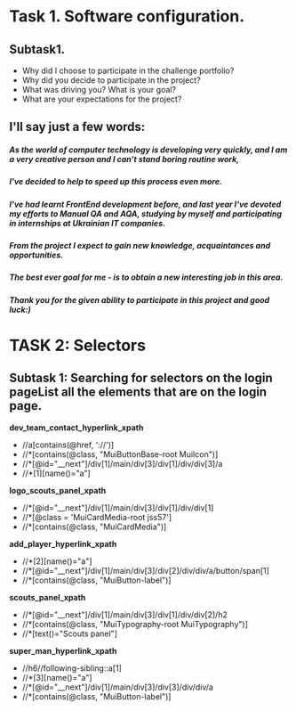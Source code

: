 # Task 1. Software configuration.

## Subtask1.
* Why did I choose to participate in the challenge portfolio?
* Why did you decide to participate in the project?
* What was driving you? What is your goal?
* What are your expectations for the project?

## I'll say just a few words:

##### As the world of computer technology is developing very quickly, and I am a very creative person and I can't stand boring routine work,
##### I've decided to help to speed up this process even more. 
##### I've had learnt FrontEnd development before, and last year I've devoted my efforts to Manual QA and AQA, studying by myself and participating in internships at Ukrainian IT companies. 
##### From the project I expect to gain new knowledge, acquaintances and opportunities. 
##### The best ever goal for me - is to obtain a new interesting job in this area.

###### **_Thank you for the given ability to participate in this project and good luck:)_** 



# TASK 2: Selectors

## Subtask 1: Searching for selectors on the login pageList all the elements that are on the login page.

**dev_team_contact_hyperlink_xpath**
* //a[contains(@href, '://')]
* //*[contains(@class, "MuiButtonBase-root MuiIcon")]
* //*[@id="__next"]/div[1]/main/div[3]/div[1]/div/div[3]/a
* //*[1][name()="a"]

**logo_scouts_panel_xpath**
* //*[@id="__next"]/div[1]/main/div[3]/div[1]/div/div[1]
* //*[@class = 'MuiCardMedia-root jss57']
* //*[contains(@class, "MuiCardMedia")] 

**add_player_hyperlink_xpath**
* //*[2][name()="a"]
* //*[@id="__next"]/div[1]/main/div[3]/div[2]/div/div/a/button/span[1]
* //*[contains(@class, "MuiButton-label")] 

**scouts_panel_xpath**
* //*[@id="__next"]/div[1]/main/div[3]/div[1]/div/div[2]/h2
* //*[contains(@class, "MuiTypography-root MuiTypography")]
* //*[text()="Scouts panel"]

**super_man_hyperlink_xpath**
* //h6//following-sibling::a[1]
* //*[3][name()="a"]
* //*[@id="__next"]/div[1]/main/div[3]/div[3]/div/div/a
* //*[contains(@class, "MuiButton-label")] 





